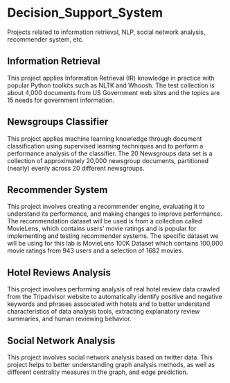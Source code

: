 # Decision_Support_System
Projects related to information retrieval, NLP, social network analysis, recommender system, etc. 
## Information Retrieval  
This project applies Information Retrieval (IR) knowledge in practice with
popular Python toolkits such as NLTK and Whoosh. The test collection is about 4,000 documents from US Government web sites and the topics are 15
needs for government information.
## Newsgroups Classifier
This project applies machine learning knowledge through document classification using supervised learning techniques and to perform a performance analysis of the
classifier. The 20 Newsgroups data set is a collection of approximately 20,000 newsgroup documents, partitioned (nearly) evenly across 20 different newsgroups.
## Recommender System
This project involves creating a recommender engine, evaluating it to understand its
performance, and making changes to improve performance. The recommendation dataset will be used is from a collection called MovieLens, which
contains users’ movie ratings and is popular for implementing and testing recommender systems.
The specific dataset we will be using for this lab is MovieLens 100K Dataset which contains 100,000
movie ratings from 943 users and a selection of 1682 movies.
## Hotel Reviews Analysis
This project involves performing analysis of real hotel review data crawled from the
Tripadvisor website to automatically identify positive and negative keywords and phrases associated
with hotels and to better understand characteristics of data analysis tools, extracting explanatory
review summaries, and human reviewing behavior.
## Social Network Analysis
This project involves social network analysis based on twitter data. This project helps to better understanding graph analysis methods, as well as different centrality measures in the graph, and edge prediction.
